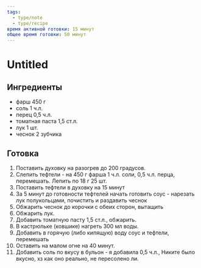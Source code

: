 ```yaml
---
tags:
  - type/note
  - type/recipe
время активной готовки: 15 минут
общее время готовки: 50 минут
---
```

# Untitled

## Ингредиенты

- фарш 450 г
- соль 1 ч.л.
- перец 0,5 ч.л.
- томатная паста 1,5 ст.л.
- лук 1 шт.
- чеснок 2 зубчика
## Готовка

1. Поставить духовку на разогрев до 200 градусов.
2. Слепить тефтели - на 450 г фарша 1 ч.л. соли, 0,5 ч.л. перца, перемешать. Лепить по 18 г 25 шт.
3. Поставить тефтели в духовку на 15 минут
4. За 5 минут до готовности тефтелей начать готовить соус - нарезать лук полукольцами, почистить и раздавить чеснок
5. Обжарить чеснок до корочки с обеих сторон, вытащить
6. Обжарить лук.
7. Добавить томатную пасту 1,5 ст.л., обжарить.
8. В кастрюльке (ковшике) нагреть 300 мл воды.
9. Добавить в горячую (либо кипящую) воду соус и тефтели, перемешать
10. Оставить на малом огне на 40 минут.
11. Добавить соль по вкусу в бульон - я добавила 0,5 ч.л., Никите было вкусно, хз как оно реально, не пересолено ли.
